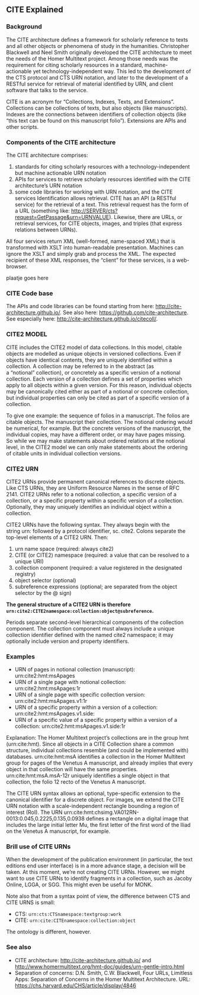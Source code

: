 ## CITE Explained

### Background
The CITE architecture defines a framework for scholarly reference to texts and all other objects or phenomena of study in the humanities. Christopher Blackwell and Neel Smith originally developed the CITE architecture to meet the needs of the Homer Multitext project. Among those needs was the requirement for citing scholarly resources in a standard, machine-actionable yet technology-independent way. This led to the development of the CTS protocol and CTS URN notation, and later to the development of a RESTful service for retrieval of material identified by URN, and client software that talks to the service.

CITE is an acronym for “Collections, Indexes, Texts, and Extensions”. Collections can be collections of texts, but also objects (like manuscripts). Indexes are the connections between identifiers of collection objects (like  “this text can be found on this manuscript folio”). Extensions are APIs and other scripts.

### Components of the CITE architecture
The CITE architecture comprises:
1. standards for citing scholarly resources with a technology-independent but machine actionable URN notation
2. APIs for services to retrieve scholarly resources identified with the CITE architecture’s URN notation
3. some code libraries for working with URN notation, and the CITE services
Identification allows retrieval. CITE has an API (a RESTful service) for the retrieval of a text. This retrieval request has the form of a URL (something like: [http://SERVER/cts?request=GetPassage&urn=URNVALUE](http://SERVER/cts?request=GetPassage&urn=URNVALUE)). Likewise, there are URLs, or retrieval services, for CITE objects, images, and triples (that express relations between URNs).

All four services return XML (well-formed, name-spaced XML) that is transformed with XSLT into human-readable presentation. Machines can ignore the XSLT and simply grab and process the XML. The expected recipient of these XML responses, the “client” for these services, is a web-browser.

plaatje goes here

### CITE Code base
The APIs and code libraries can be found starting from here: http://cite-architecture.github.io/. See also here: https://github.com/cite-architecture. See especially here: http://cite-architecture.github.io/citecoll/.

### CITE2 MODEL
CITE includes the CITE2 model of data collections. In this model, citable objects are modelled as unique objects in versioned collections. Even if objects have identical contents, they are uniquely identified within a collection. A collection may be referred to in the abstract (as a “notional” collection), or concretely as a specific version of a notional collection. Each version of a collection defines a set of properties which apply to all objects within a given version. For this reason, individual objects may be canonically cited either as part of a notional or concrete collection, but individual properties can only be cited as part of a specific version of a collection.

To give one example: the sequence of folios in a manuscript. The folios are citable objects. The manuscript their collection. The notional ordering would be numerical, for example. But the concrete versions of the manuscript, the individual copies, may have a different order, or may have pages missing. So while we may make statements about ordered relations at the notional level, in the CITE2 model we can only make statements about the ordering of citable units in individual collection versions.

### CITE2 URN
CITE2 URNs provide permanent canonical references to discrete objects. Like CTS URNs, they are Uniform Resource Names in the sense of RFC 2141. CITE2 URNs refer to a notional collection, a specific version of a collection, or a specific property within a specific version of a collection. Optionally, they may uniquely identifies an individual object within a collection.

CITE2 URNs have the following syntax. They always begin with the string urn: followed by a protocol identifier, sc. cite2. Colons separate the top-level elements of a CITE2 URN. Then:
1. urn name space (required: always cite2)
2. CITE (or CITE2) namespace (required: a value that can be resolved to a unique URI)
3. collection component (required: a value registered in the designated registry)
4. object selector (optional)
5. subreference expressions (optional; are separated from the object selector by the @ sign)

**The general structure of a CITE2 URN is therefore `urn:cite2:CITE2namespace:collection:object@subreference`.**

Periods separate second-level hierarchical components of the collection component. The collection component must always include a unique collection identifier defined with the named cite2 namespace; it may optionally include version and property identifiers.

### Examples

* URN of pages in notional collection (manuscript): urn:cite2:hmt:msApages
* URN of a single page with notional collection: urn:cite2:hmt:msApages:1r
* URN of a single page with specific collection version: urn:cite2:hmt:msApages.v1:1r
* URN of a specific property within a version of a collection: urn:cite2:hmt:msApages.v1.side:
* URN of a specific value of a specific property within a version of a collection: urn:cite2:hmt:msApages.v1.side:1r

Explanation: The Homer Multitext project’s collections are in the group hmt (urn:cite:hmt). Since all objects in a CITE Collection share a common structure, individual collections resemble (and could be implemented with) databases. urn:cite:hmt:msA identifies a collection in the Homer Multitext group for pages of the Venetus A manuscript, and already implies that every object in that collection will have the same properties. urn:cite:hmt:msA.msA-12r uniquely identifies a single object in that collection, the folio 12 recto of the Venetus A manuscript.

The CITE URN syntax allows an optional, type-specific extension to the canonical identifier for a discrete object. For images, we extend the CITE URN notation with a scale-independent rectangle bounding a region of interest (RoI). The URN urn:cite:hmt:chsimg.VA012RN-0013:0.045,0.2225,0.135,0.0938 defines a rectangle on a digital image that includes the large initial letter Mu, the first letter of the first word of the Iliad on the Venetus A manuscript, for example. 

### Brill use of CITE URNs

When the development of the publication environment (in particular, the text editions end user interface) is in a more advance stage, a decision will be taken. At this moment, we’re not creating CITE URNs. However, we might want to use CITE URNs to identify fragments in a collection, such as Jacoby Online, LGGA, or SGG. This might even be useful for MONK.

Note also that from a syntax point of view, the difference between CTS and CITE URNS is small:

* CTS: `urn:cts:CTSnamespace:textgroup:work`
* CITE: `urn:cite:CITEnamespace:collection:object`

The ontology is different, however.


### See also

* CITE architecture: http://cite-architecture.github.io/ and http://www.homermultitext.org/hmt-doc/guides/urn-gentle-intro.html 
* Separation of concerns: D.N. Smith, C.W. Blackwell, Four URLs, Limitless Apps: Separation of Concerns in the Homer Multitext Architecture. URL: https://chs.harvard.edu/CHS/article/display/4846
